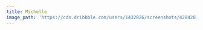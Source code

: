 ```yaml
---
title: Michelle
image_path: 'https://cdn.dribbble.com/users/1432826/screenshots/4284201/1-01.png'
---
```



